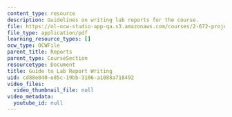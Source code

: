 ```yaml
---
content_type: resource
description: Guidelines on writing lab reports for the course.
file: https://ol-ocw-studio-app-qa.s3.amazonaws.com/courses/2-672-project-laboratory-spring-2009/cd88e040e85c19bb3106a1088a718492_labmanual.pdf
file_type: application/pdf
learning_resource_types: []
ocw_type: OCWFile
parent_title: Reports
parent_type: CourseSection
resourcetype: Document
title: Guide to Lab Report Writing
uid: cd88e040-e85c-19bb-3106-a1088a718492
video_files:
  video_thumbnail_file: null
video_metadata:
  youtube_id: null
---
```

